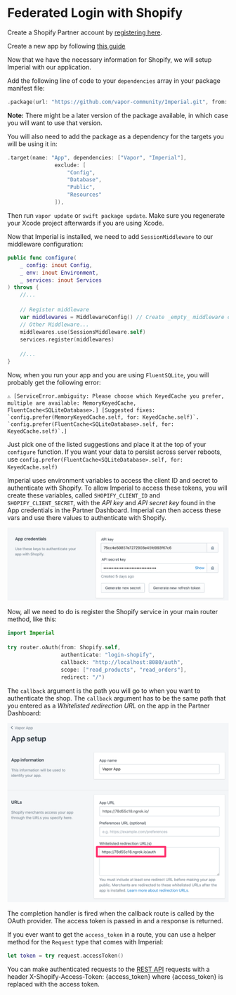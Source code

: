 # Federated Login with Shopify

Create a Shopify Partner account by [registering here](https://www.shopify.ca/partners).

Create a new app by following [this guide](https://help.shopify.com/en/api/getting-started/authentication/public-authentication)

Now that we have the necessary information for Shopify, we will setup Imperial with our application.

Add the following line of code to your `dependencies` array in your package manifest file:

```swift
.package(url: "https://github.com/vapor-community/Imperial.git", from: "0.7.0")
```

**Note:** There might be a later version of the package available, in which case you will want to use that version.

You will also need to add the package as a dependency for the targets you will be using it in:

```swift
.target(name: "App", dependencies: ["Vapor", "Imperial"],
               exclude: [
                   "Config",
                   "Database",
                   "Public",
                   "Resources"
               ]),
```

Then run `vapor update` or `swift package update`. Make sure you regenerate your Xcode project afterwards if you are using Xcode.

Now that Imperial is installed, we need to add `SessionMiddleware` to our middleware configuration:

```swift
public func configure(
    _ config: inout Config,
    _ env: inout Environment,
    _ services: inout Services
) throws {
    //...

    // Register middleware
    var middlewares = MiddlewareConfig() // Create _empty_ middleware config
	// Other Middleware...
    middlewares.use(SessionsMiddleware.self)
    services.register(middlewares)
    
	//...
}

```

Now, when you run your app and you are using `FluentSQLite`, you will probably get the following error:

```
⚠️ [ServiceError.ambiguity: Please choose which KeyedCache you prefer, multiple are available: MemoryKeyedCache, FluentCache<SQLiteDatabase>.] [Suggested fixes: `config.prefer(MemoryKeyedCache.self, for: KeyedCache.self)`. `config.prefer(FluentCache<SQLiteDatabase>.self, for: KeyedCache.self)`.]
```

Just pick one of the listed suggestions and place it at the top of your `configure` function. If you want your data to persist across server reboots, use `config.prefer(FluentCache<SQLiteDatabase>.self, for: KeyedCache.self)`

Imperial uses environment variables to access the client ID and secret to authenticate with Shopify. To allow Imperial to access these tokens, you will create these variables, called `SHOPIFY_CLIENT_ID` and `SHOPIFY_CLIENT_SECRET`, with the *API key* and *API secret key* found in the App credentials in the Partner Dashboard. Imperial can then access these vars and use there values to authenticate with Shopify.

![](configure-app-creds.png)

Now, all we need to do is register the Shopify service in your main router method, like this:

```swift
import Imperial

try router.oAuth(from: Shopify.self, 
                 authenticate: "login-shopify", 
                 callback: "http://localhost:8080/auth", 
                 scope: ["read_products", "read_orders"], 
                 redirect: "/")
```

The `callback` argument is the path you will go to when you want to authenticate the shop. The `callback` argument has to be the same path that you entered as a *Whitelisted redirection URL* on the app in the Partner Dashboard:

![](callback-uri.png)

The completion handler is fired when the callback route is called by the OAuth provider. The access token is passed in and a response is returned.

If you ever want to get the `access_token` in a route, you can use a helper method for the `Request` type that comes with Imperial:

```swift
let token = try request.accessToken()
```

You can make authenticated requests to the [REST API](https://help.shopify.com/en/api/reference) requests with a header X-Shopify-Access-Token: {access_token} where {access_token} is replaced with the access token.